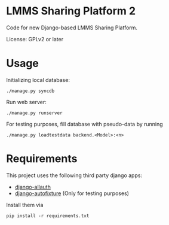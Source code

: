 LMMS Sharing Platform 2
========================

Code for new Django-based LMMS Sharing Platform.

License: GPLv2 or later


Usage
=====

Initializing local database:

    ./manage.py syncdb


Run web server:

    ./manage.py runserver


For testing purposes, fill database with pseudo-data by running

    ./manage.py loadtestdata backend.<Model>:<n>


Requirements
============

This project uses the following third party django apps:

* [django-allauth]
* [django-autofixture] (Only for testing purposes)

Install them via

    pip install -r requirements.txt

[django-allauth]: https://github.com/pennersr/django-allauth
[django-autofixture]: https://github.com/gregmuellegger/django-autofixture


